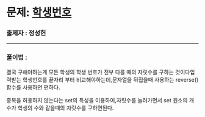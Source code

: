 # 문제: [학생번호][link]

[link]: https://www.acmicpc.net/problem/1235

### 출제자 : 정성헌

---

### 풀이법 :

결국 구해야하는게 모든 학생의 학생 번호가 전부 다를 때의 자릿수를 구하는 것이다입력받는 학생번호를 끝자리 부터 비교해야하는데,문자열을 뒤집을때 사용하는 reverse()함수를 사용하면 편하다.

중복을 허용하지 않는다는 set의 특성을 이용하여,자릿수를 늘려가면서 set 원소의 개수가 학생의 수와 같을때의 자릿수를 구하면된다.

